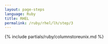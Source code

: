 ```yaml
---
layout: page-steps
language: Ruby
title: RHEL
permalink: /ruby/rhel/lh/step/3
---
```


{% include partials/ruby/columnstoreunix.md %}
